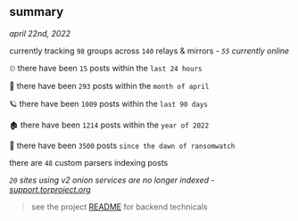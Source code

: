 
## summary
_april 22nd, 2022_

currently tracking `98` groups across `140` relays & mirrors - _`55` currently online_

⏲ there have been `15` posts within the `last 24 hours`

🦈 there have been `293` posts within the `month of april`

🪐 there have been `1009` posts within the `last 90 days`

🏚 there have been `1214` posts within the `year of 2022`

🦕 there have been `3500` posts `since the dawn of ransomwatch`

there are `48` custom parsers indexing posts

_`20` sites using v2 onion services are no longer indexed - [support.torproject.org](https://support.torproject.org/onionservices/v2-deprecation/)_

> see the project [README](https://github.com/thetanz/ransomwatch#ransomwatch--) for backend technicals
